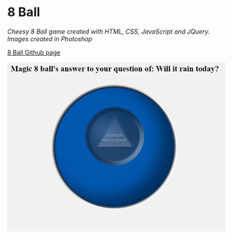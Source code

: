 # 8 Ball
*Cheesy 8 Ball game created with HTML, CSS, JavaScript and JQuery. Images created in Photoshop*



[8 Ball Github page](https://von-amari.github.io/8ball/)

<img src="8ballscreen.png" width="500">
